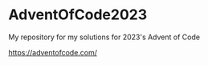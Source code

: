 # AdventOfCode2023
My repository for my solutions for 2023's Advent of Code

https://adventofcode.com/
